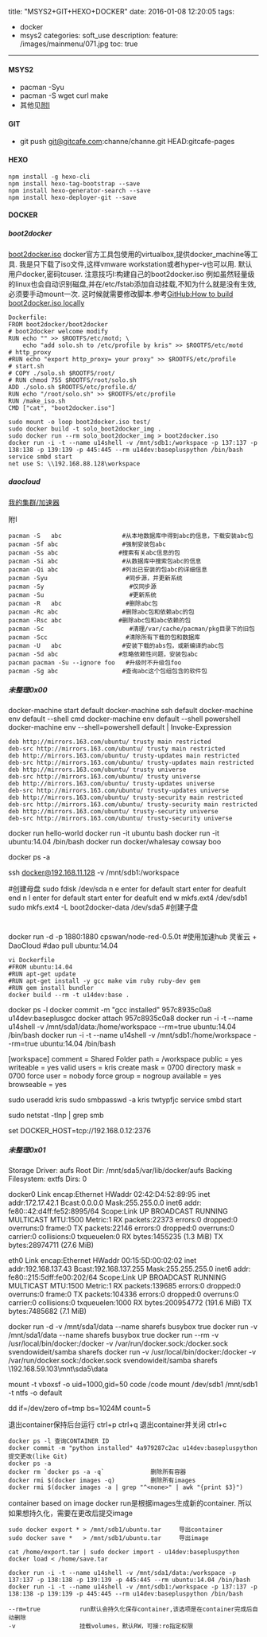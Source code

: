 title: "MSYS2+GIT+HEXO+DOCKER"
date: 2016-01-08 12:20:05
tags:
- docker
- msys2
categories: soft_use
description: 
feature: /images/mainmenu/071.jpg
toc: true
---
#### MSYS2 ####
* pacman -Syu
* pacman -S wget curl make
* 其他见[附I](#jump01)

#### GIT ####
* git push git@gitcafe.com:channe/channe.git HEAD:gitcafe-pages

#### HEXO ####
```
npm install -g hexo-cli
npm install hexo-tag-bootstrap --save
npm install hexo-generator-search --save
npm install hexo-deployer-git --save
```

#### DOCKER ####
##### boot2docker #####
[boot2docker.iso](https://github.com/boot2docker/boot2docker)
docker官方工具包使用的virtualbox,提供docker_machine等工具.
我是只下载了iso文件,这样vmware workstation或者hyper-v也可以用.
默认用户docker,密码tcuser.
注意技巧I:构建自己的boot2docker.iso
例如虽然轻量级的linux也会自动识别磁盘,并在/etc/fstab添加自动挂载,不知为什么就是没有生效,必须要手动mount一次.
这时候就需要修改脚本.参考[GitHub:How to build boot2docker.iso locally](https://github.com/boot2docker/boot2docker/blob/master/doc/BUILD.md)
```
Dockerfile:
FROM boot2docker/boot2docker
# boot2docker welcome modify
RUN echo "" >> $ROOTFS/etc/motd; \
    echo "add solo.sh to /etc/profile by kris" >> $ROOTFS/etc/motd
# http_proxy
#RUN echo "export http_proxy= your proxy" >> $ROOTFS/etc/profile
# start.sh
# COPY ./solo.sh $ROOTFS/root/
# RUN chmod 755 $ROOTFS/root/solo.sh
ADD ./solo.sh $ROOTFS/etc/profile.d/
RUN echo "/root/solo.sh" >> $ROOTFS/etc/profile
RUN /make_iso.sh
CMD ["cat", "boot2docker.iso"]
```
```
sudo mount -o loop boot2docker.iso test/
sudo docker build -t solo_boot2docker_img .
sudo docker run --rm solo_boot2docker_img > boot2docker.iso
docker run -i -t --name u14shell -v /mnt/sdb1:/workspace -p 137:137 -p 138:138 -p 139:139 -p 445:445 --rm u14dev:basepluspython /bin/bash
service smbd start
net use S: \\192.168.88.128\workspace
```

##### daocloud #####
[我的集群/加速器](https://dashboard.daocloud.io/)
<!-- more --><span id="jump01">附I</span>
```
pacman -S   abc                 #从本地数据库中得到abc的信息，下载安装abc包
pacman -Sf abc                  #强制安装包abc 
pacman -Ss abc                 #搜索有关abc信息的包 
pacman -Si abc                  #从数据库中搜索包abc的信息 
pacman -Qi abc                  #列出已安装的包abc的详细信息 
pacman -Syu                      #同步源，并更新系统 
pacman -Sy                        #仅同步源 
pacman -Su                        #更新系统
pacman -R   abc                  #删除abc包 
pacman -Rc abc                  #删除abc包和依赖abc的包 
pacman -Rsc abc                #删除abc包和abc依赖的包 
pacman -Sc                        #清理/var/cache/pacman/pkg目录下的旧包 
pacman -Scc                      #清除所有下载的包和数据库 
pacman -U   abc                 #安装下载的abs包，或新编译的abc包
pacman -Sd abc                 #忽略依赖性问题，安装包abc 
pacman pacman -Su --ignore foo   #升级时不升级包foo 
pacman -Sg abc                  #查询abc这个包组包含的软件包	
```
##### 未整理0x00 #####
docker-machine start default
docker-machine ssh default
docker-machine env default --shell cmd
docker-machine env default --shell powershell
docker-machine env --shell=powershell default | Invoke-Expression
```
deb http://mirrors.163.com/ubuntu/ trusty main restricted
deb-src http://mirrors.163.com/ubuntu/ trusty main restricted
deb http://mirrors.163.com/ubuntu/ trusty-updates main restricted
deb-src http://mirrors.163.com/ubuntu/ trusty-updates main restricted
deb http://mirrors.163.com/ubuntu/ trusty universe
deb-src http://mirrors.163.com/ubuntu/ trusty universe
deb http://mirrors.163.com/ubuntu/ trusty-updates universe
deb-src http://mirrors.163.com/ubuntu/ trusty-updates universe
deb http://mirrors.163.com/ubuntu/ trusty-security main restricted
deb-src http://mirrors.163.com/ubuntu/ trusty-security main restricted
deb http://mirrors.163.com/ubuntu/ trusty-security universe
deb-src http://mirrors.163.com/ubuntu/ trusty-security universe
```
docker run hello-world
docker run -it ubuntu bash
docker run -it ubuntu:14.04 /bin/bash 
docker run docker/whalesay cowsay boo

docker ps -a

ssh docker@192.168.11.128
-v /mnt/sdb1:/workspace

#创建母盘
sudo fdisk /dev/sda
n
e
enter for default start
enter for deafult end
n
l
enter for default start
enter for deafult end
w
mkfs.ext4 /dev/sdb1
sudo mkfs.ext4 -L boot2docker-data /dev/sda5
#创建子盘
#
docker run -d -p 1880:1880 cpswan/node-red-0.5.0t
#使用加速hub
灵雀云 + DaoCloud
#dao pull ubuntu:14.04
```
vi Dockerfile
#FROM ubuntu:14.04
#RUN apt-get update
#RUN apt-get install -y gcc make vim ruby ruby-dev gem
#RUN gem install bundler
docker build --rm -t u14dev:base .
```
docker ps -l
docker commit -m "gcc installed" 957c8935c0a8 u14dev:baseplusgcc
docker attach 957c8935c0a8
docker run -i -t --name u14shell -v /mnt/sda1/data:/home/workspace --rm=true ubuntu:14.04 /bin/bash
docker run -i -t --name u14shell -v /mnt/sdb1:/home/workspace --rm=true ubuntu:14.04 /bin/bash

[workspace]
comment = Shared Folder
path = /workspace
public = yes 
writeable = yes 
valid users = kris
create mask = 0700
directory mask = 0700
force user = nobody
force group = nogroup
available = yes 
browseable = yes 

sudo useradd kris
sudo smbpasswd -a kris			twtypfjc
service smbd start

sudo netstat -tlnp | grep smb

set DOCKER_HOST=tcp://192.168.0.12:2376

##### 未整理0x01 #####
Storage Driver: aufs
Root Dir: /mnt/sda5/var/lib/docker/aufs
Backing Filesystem: extfs
Dirs: 0

docker0   Link encap:Ethernet  HWaddr 02:42:D4:52:89:95
          inet addr:172.17.42.1  Bcast:0.0.0.0  Mask:255.255.0.0
          inet6 addr: fe80::42:d4ff:fe52:8995/64 Scope:Link
          UP BROADCAST RUNNING MULTICAST  MTU:1500  Metric:1
          RX packets:22373 errors:0 dropped:0 overruns:0 frame:0
          TX packets:22146 errors:0 dropped:0 overruns:0 carrier:0
          collisions:0 txqueuelen:0
          RX bytes:1455235 (1.3 MiB)  TX bytes:28974711 (27.6 MiB)

eth0      Link encap:Ethernet  HWaddr 00:15:5D:00:02:02
          inet addr:192.168.137.43  Bcast:192.168.137.255  Mask:255.255.255.0
          inet6 addr: fe80::215:5dff:fe00:202/64 Scope:Link
          UP BROADCAST RUNNING MULTICAST  MTU:1500  Metric:1
          RX packets:139685 errors:0 dropped:0 overruns:0 frame:0
          TX packets:104336 errors:0 dropped:0 overruns:0 carrier:0
          collisions:0 txqueuelen:1000
          RX bytes:200954772 (191.6 MiB)  TX bytes:7485682 (7.1 MiB)

docker run -d -v /mnt/sda1/data --name sharefs busybox true
docker run -v /mnt/sda1/data --name sharefs busybox true
docker run --rm -v /usr/local/bin/docker:/docker -v /var/run/docker.sock:/docker.sock svendowideit/samba sharefs
docker run -v /usr/local/bin/docker:/docker -v /var/run/docker.sock:/docker.sock svendowideit/samba sharefs
﻿\\192.168.59.103\mnt\sda5\data

mount -t vboxsf -o uid=1000,gid=50 code /code
mount /dev/sdb1 /mnt/sdb1 -t ntfs -o default

dd if=/dev/zero of=tmp bs=1024M count=5

退出container保持后台运行	ctrl+p ctrl+q
退出container并关闭			ctrl+c
```
docker ps -l 查询CONTAINER ID
docker commit -m "python installed" 4a979287c2ac u14dev:basepluspython			提交更改(like Git)
docker ps -a
docker rm `docker ps -a -q`				删除所有容器
docker rmi $(docker images -q)			删除所有images
docker rmi $(docker images -a | grep "^<none>" | awk "{print $3}")
```
container based on image
docker run是根据images生成新的container.
所以如果想持久化，需要在更改后提交image
```
sudo docker export * > /mnt/sdb1/ubuntu.tar		导出container
sudo docker save *   > /mnt/sdb1/ubuntu.tar		导出image

cat /home/export.tar | sudo docker import - u14dev:basepluspython
docker load < /home/save.tar

docker run -i -t --name u14shell -v /mnt/sda1/data:/workspace -p 137:137 -p 138:138 -p 139:139 -p 445:445 --rm ubuntu:14.04 /bin/bash
docker run -i -t --name u14shell -v /mnt/sdb1:/workspace -p 137:137 -p 138:138 -p 139:139 -p 445:445 --rm u14dev:basepluspython /bin/bash

--rm=true			run默认会持久化保存container,该选项是在container完成后自动删除
-v					挂载volumes，默认RW，可接:ro指定权限
```